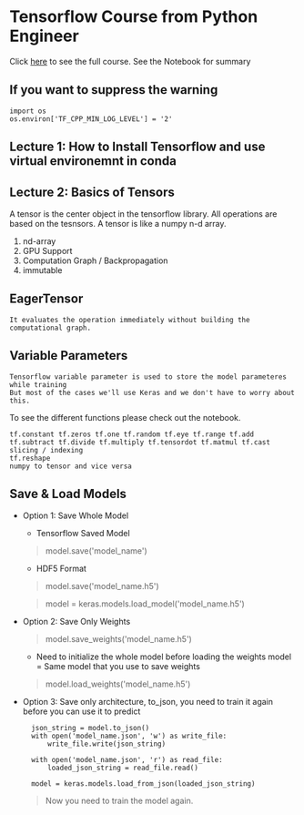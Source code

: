 # Tensorflow Course from Python Engineer
Click [here](https://www.youtube.com/playlist?list=PLqnslRFeH2Uqfv1Vz3DqeQfy0w20ldbaV) to see the full course. See the Notebook for summary

## If you want to suppress the warning

    import os
    os.environ['TF_CPP_MIN_LOG_LEVEL'] = '2'

## Lecture 1: How to Install Tensorflow and use virtual environemnt in conda

## Lecture 2: Basics of Tensors

A tensor is the center object in the tensorflow library. All operations are based on the tesnsors. A tensor is like a numpy n-d array.
1. nd-array
2. GPU Support
3. Computation Graph / Backpropagation
4. immutable

## EagerTensor

    It evaluates the operation immediately without building the computational graph.

## Variable Parameters

    Tensorflow variable parameter is used to store the model parameteres while training
    But most of the cases we'll use Keras and we don't have to worry about this.


To see the different functions please check out the notebook.

    tf.constant tf.zeros tf.one tf.random tf.eye tf.range tf.add tf.subtract tf.divide tf.multiply tf.tensordot tf.matmul tf.cast
    slicing / indexing
    tf.reshape
    numpy to tensor and vice versa



## Save & Load Models
* Option 1: Save Whole Model
    * Tensorflow Saved Model
    > model.save('model_name')
    * HDF5 Format
    > model.save('model_name.h5')

    > model = keras.models.load_model('model_name.h5')
* Option 2: Save Only Weights
    > model.save_weights('model_name.h5')

    * Need to initialize the whole model before loading the weights
    model = Same model that you use to save weights

    >model.load_weights('model_name.h5')

* Option 3: Save only architecture, to_json, you need to train it again before you can use it to predict
    
        json_string = model.to_json()
        with open('model_name.json', 'w') as write_file:
            write_file.write(json_string)

        with open('model_name.json', 'r') as read_file:
            loaded_json_string = read_file.read()

        model = keras.models.load_from_json(loaded_json_string)

    > Now you need to train the model again.
